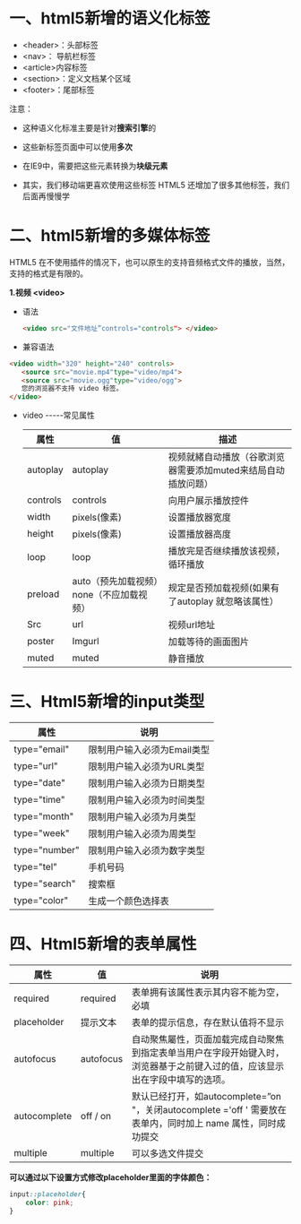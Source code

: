 # 一、html5新增的语义化标签

- \<header>：头部标签
- \<nav>： 导航栏标签
- \<article>内容标签
- \<section>：定义文档某个区域
- \<footer>：尾部标签

注意：

- 这种语义化标准主要是针对**搜索引擎**的

- 这些新标签页面中可以使用**多次**
- 在IE9中，需要把这些元素转换为**块级元素**
- 其实，我们移动端更喜欢使用这些标签
  HTML5 还增加了很多其他标签，我们后面再慢慢学

# 二、html5新增的多媒体标签

HTML5 在不使用插件的情况下，也可以原生的支持音频格式文件的播放，当然，支持的格式是有限的。

**1.视频 \<video>**

- 语法

  ```html
  <video src="文件地址”controls="controls"> </video>
  ```

  

- 兼容语法

 ```html
 <video width="320" height="240" controls>
 	<source src="movie.mp4"type="video/mp4">
 	<source src="movie.ogg"type="video/ogg">
 	您的浏览器不支持 video 标签。
 </video>
 ```



- video -----常见属性

  | 属性     | 值                                       | 描述                                                         |
  | -------- | ---------------------------------------- | ------------------------------------------------------------ |
  | autoplay | autoplay                                 | 视频就緒自动播放（谷歌浏览器需要添加muted来结局自动插放问题） |
  | controls | controls                                 | 向用户展示播放控件                                           |
  | width    | pixels(像素)                             | 设置播放器宽度                                               |
  | height   | pixels(像素)                             | 设置播放器高度                                               |
  | loop     | loop                                     | 播放完是否继续播放该视频，循环播放                           |
  | preload  | auto（预先加载视频）none（不应加载视频） | 规定是否预加载视频(如果有了autoplay 就忽略该属性）           |
  | Src      | url                                      | 视频url地址                                                  |
  | poster   | Imgurl                                   | 加载等待的画面图片                                           |
  | muted    | muted                                    | 静音播放                                                     |

# 三、Html5新增的input类型

| 属性          | 说明                        |
| ------------- | --------------------------- |
| type="email"  | 限制用户输入必须为Email类型 |
| type="url"    | 限制用户输入必须为URL类型   |
| type="date"   | 限制用户输入必须为日期类型  |
| type="time"   | 限制用户输入必须为时间类型  |
| type="month"  | 限制用户输入必须为月类型    |
| type="week"   | 限制用户输入必须为周类型    |
| type="number" | 限制用户输入必须为数字类型  |
| type="tel"    | 手机号码                    |
| type="search" | 搜索框                      |
| type="color"  | 生成一个颜色选择表          |

# 四、Html5新增的表单属性

| 属性         | 值        | 说明                                                         |
| ------------ | --------- | ------------------------------------------------------------ |
| required     | required  | 表单拥有该属性表示其内容不能为空，必填                       |
| placeholder  | 提示文本  | 表单的提示信息，存在默认值将不显示                           |
| autofocus    | autofocus | 自动聚焦屬性，页面加载完成自动聚焦到指定表单当用户在字段开始键入时，浏览器基于之前键入过的值，应该显示出在字段中填写的选项。 |
| autocomplete | off / on  | 默认已经打开，如autocomplete=”on "，关闭autocomplete ='off ' 需要放在表单内，同时加上 name 属性，同时成功提交 |
| multiple     | multiple  | 可以多选文件提交                                             |

**可以通过以下设置方式修改placeholder里面的字体颜色：**

```css
input::placeholder{
	color: pink;
}
```

